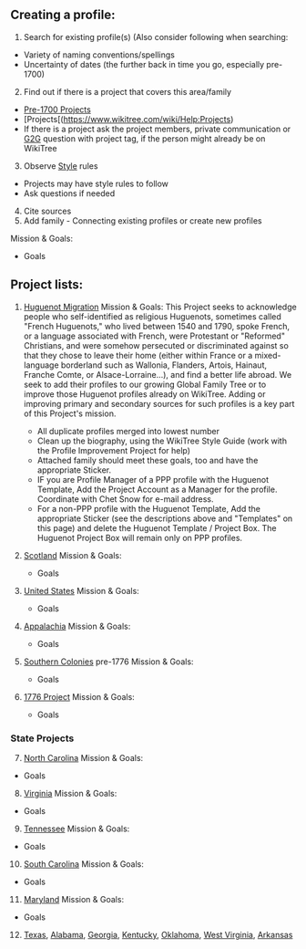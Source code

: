 ## Creating a profile:
1. Search for existing profile(s) (Also consider following when searching:
  * Variety of naming conventions/spellings
  * Uncertainty of dates (the further back in time you go, especially pre-1700)
2. Find out if there is a project that covers this area/family
  * [Pre-1700 Projects](https://www.wikitree.com/wiki/Category:Pre-1700_Projects)
  * [Projects[(https://www.wikitree.com/wiki/Help:Projects)
  * If there is a project ask the project members, private communication or [G2G](https://www.wikitree.com/g2g/) question with project tag, if the person might already be on WikiTree
 3. Observe [Style](https://www.wikitree.com/wiki/Category:Styles_and_Standards) rules
  * Projects may have style rules to follow
  * Ask questions if needed
 4. Cite sources
 5. Add family - Connecting existing profiles or create new profiles

Mission & Goals:
  * Goals
  
## Project lists:
  1. [Huguenot Migration](https://www.wikitree.com/wiki/Help:Projects#Huguenot_Migration)
     Mission & Goals:
     This Project seeks to acknowledge people who self-identified as religious Huguenots, sometimes called "French Huguenots," who lived between 1540 and 1790, spoke French, or a language associated with French, were Protestant or "Reformed" Christians, and were somehow persecuted or discriminated against so that they chose to leave their home (either within France or a mixed-language borderland such as Wallonia, Flanders, Artois, Hainaut, Franche Comte, or Alsace-Lorraine...), and find a better life abroad. We seek to add their profiles to our growing Global Family Tree or to improve those Huguenot profiles already on WikiTree. Adding or improving primary and secondary sources for such profiles is a key part of this Project's mission.
     * All duplicate profiles merged into lowest number
     * Clean up the biography, using the WikiTree Style Guide (work with the Profile Improvement Project for help)
     * Attached family should meet these goals, too and have the appropriate Sticker.
     * IF you are Profile Manager of a PPP profile with the Huguenot Template, Add the Project Account as a Manager for the profile. Coordinate with Chet Snow for e-mail address.
     * For a non-PPP profile with the Huguenot Template, Add the appropriate Sticker (see the descriptions above and "Templates" on this page) and delete the Huguenot Template / Project Box. The Huguenot Project Box will remain only on PPP profiles.
     
  2. [Scotland](https://www.wikitree.com/wiki/Project:Scotland) 
     Mission & Goals:
     * Goals
  3. [United States](https://www.wikitree.com/wiki/Project:United_States#Sub-Projects)
     Mission & Goals:
     * Goals
  4. [Appalachia](https://www.wikitree.com/wiki/Project:Appalachia) 
     Mission & Goals:
     * Goals
  5. [Southern Colonies](https://www.wikitree.com/wiki/Project:US_Southern_Colonies) pre-1776
     Mission & Goals:
     * Goals
  6. [1776 Project](https://www.wikitree.com/wiki/Project:1776)
     Mission & Goals:
     * Goals
   ### State Projects
  7. [North Carolina](https://www.wikitree.com/wiki/Project:North_Carolina) Mission & Goals:
  * Goals
  8. [Virginia](https://www.wikitree.com/wiki/Project:Virginia) Mission & Goals:
  * Goals
  9. [Tennessee](https://www.wikitree.com/wiki/Project:Tennessee) Mission & Goals:
  * Goals
  10. [South Carolina](https://www.wikitree.com/wiki/Project:South_Carolina) Mission & Goals:
  * Goals
  11. [Maryland](https://www.wikitree.com/wiki/Project:Maryland) Mission & Goals:
  * Goals
  12. [Texas](https://www.wikitree.com/wiki/Project:Texas), [Alabama](https://www.wikitree.com/wiki/Space:Alabama_Roots), [Georgia](https://www.wikitree.com/wiki/Project:Georgia), [Kentucky](https://www.wikitree.com/wiki/Project:Kentucky), [Oklahoma](https://www.wikitree.com/wiki/Project:Oklahoma), [West Virginia](https://www.wikitree.com/wiki/Project:West_Virginia), [Arkansas](https://www.wikitree.com/wiki/Project:Arkansas)
    
   
  
